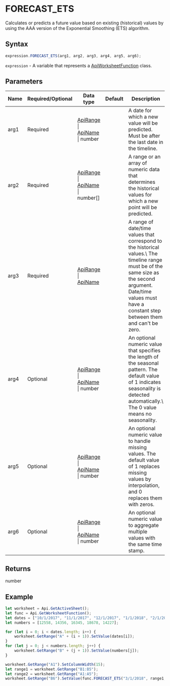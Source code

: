 # FORECAST_ETS

Сalculates or predicts a future value based on existing (historical) values by using the AAA version of the Exponential Smoothing (ETS) algorithm.

## Syntax

```javascript
expression.FORECAST_ETS(arg1, arg2, arg3, arg4, arg5, arg6);
```

`expression` - A variable that represents a [ApiWorksheetFunction](../ApiWorksheetFunction.md) class.

## Parameters

| **Name** | **Required/Optional** | **Data type** | **Default** | **Description** |
| ------------- | ------------- | ------------- | ------------- | ------------- |
| arg1 | Required | [ApiRange](../../ApiRange/ApiRange.md) \| [ApiName](../../ApiName/ApiName.md) \| number |  | A date for which a new value will be predicted. Must be after the last date in the timeline. |
| arg2 | Required | [ApiRange](../../ApiRange/ApiRange.md) \| [ApiName](../../ApiName/ApiName.md) \| number[] |  | A range or an array of numeric data that determines the historical values for which a new point will be predicted. |
| arg3 | Required | [ApiRange](../../ApiRange/ApiRange.md) \| [ApiName](../../ApiName/ApiName.md) |  | A range of date/time values that correspond to the historical values.\ The timeline range must be of the same size as the second argument. Date/time values must have a constant step between them and can't be zero. |
| arg4 | Optional | [ApiRange](../../ApiRange/ApiRange.md) \| [ApiName](../../ApiName/ApiName.md) \| number |  | An optional numeric value that specifies the length of the seasonal pattern. The default value of 1 indicates seasonality is detected automatically.\ The 0 value means no seasonality. |
| arg5 | Optional | [ApiRange](../../ApiRange/ApiRange.md) \| [ApiName](../../ApiName/ApiName.md) \| number |  | An optional numeric value to handle missing values. The default value of 1 replaces missing values by interpolation, and 0 replaces them with zeros. |
| arg6 | Optional | [ApiRange](../../ApiRange/ApiRange.md) \| [ApiName](../../ApiName/ApiName.md) \| number |  | An optional numeric value to aggregate multiple values with the same time stamp. |

## Returns

number

## Example



```javascript editor-
let worksheet = Api.GetActiveSheet();
let func = Api.GetWorksheetFunction();
let dates = ["10/1/2017", "11/1/2017", "12/1/2017", "1/1/2018", "2/1/2018", "3/1/2018"];
let numbers = [12558, 14356, 16345, 18678, 14227];

for (let i = 0; i < dates.length; i++) {
    worksheet.GetRange("A" + (i + 1)).SetValue(dates[i]);
}
for (let j = 0; j < numbers.length; j++) {
    worksheet.GetRange("B" + (j + 1)).SetValue(numbers[j]);
}

worksheet.GetRange("A1").SetColumnWidth(15);
let range1 = worksheet.GetRange("B1:B5");
let range2 = worksheet.GetRange("A1:A5");
worksheet.GetRange("B6").SetValue(func.FORECAST_ETS("3/1/2018", range1, range2, 0, 1, 1));
```
